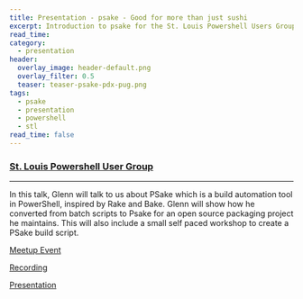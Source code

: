 ```yaml
---
title: Presentation - psake - Good for more than just sushi
excerpt: Introduction to psake for the St. Louis Powershell Users Group
read_time:
category:
  - presentation
header:
  overlay_image: header-default.png
  overlay_filter: 0.5
  teaser: teaser-psake-pdx-pug.png
tags:
  - psake
  - presentation
  - powershell
  - stl
read_time: false
---
```


### [St. Louis Powershell User Group](https://www.meetup.com/STLPSUG/)

---

In this talk, Glenn will talk to us about PSake which is a build automation tool in PowerShell, inspired by Rake and Bake. Glenn will show how he converted from batch scripts to Psake for an open source packaging project he maintains. This will also include a small self paced workshop to create a PSake build script.

[Meetup Event](https://www.meetup.com/STLPSUG/events/235929285/)

[Recording](https://www.youtube.com/watch?v=Ce7nITzOr0c)

[Presentation](https://speakerdeck.com/glennsarti/psake-good-for-more-than-just-sushi)